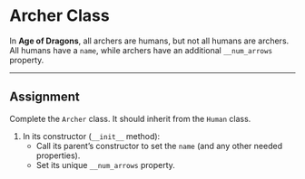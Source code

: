 # Archer Class

In **Age of Dragons**, all archers are humans, but not all humans are archers. All humans have a `name`, while archers have an additional `__num_arrows` property.

---

## Assignment

Complete the `Archer` class. It should inherit from the `Human` class.

1. In its constructor (`__init__` method):
   - Call its parent’s constructor to set the `name` (and any other needed properties).
   - Set its unique `__num_arrows` property.
